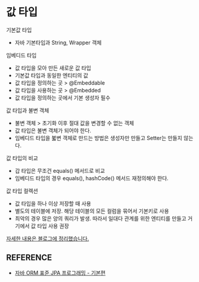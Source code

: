 # 값 타입

기본값 타입

- 자바 기본타입과 String, Wrapper 객체

임베디드 타입

- 값 타입을 모아 만든 새로운 값 타입
- 기본값 타입과 동일한 엔티티의 값
- 값 타입을 정의하는 곳 > @Embeddable
- 값 타입을 사용하는 곳 > @Embedded
- 값 타입을 정의하는 곳에서 기본 생성자 필수

값 타입과 불변 객체

- 불변 객체 > 초기화 이후 절대 값을 변경할 수 없는 객체
- 값 타입은 불변 객체가 되어야 한다.
- 임베디드 타입을 붋변 객체로 만드는 방법은 생성자만 만들고 Setter는 만들지 않는다.

값 타입의 비교

- 갑 타입은 무조건 equals() 메서드로 비교
- 임베디드 타입의 경우 equals(), hashCode() 메서드 재정의해야 한다.

값 타입 컬렉션

- 값 타입을 하나 이상 저장할 때 사용
- 별도의 테이블에 저장. 해당 테이블의 모든 컬럼을 묶어서 기본키로 사용
- 최악의 경우 많은 양의 쿼리가 발생. 따라서 일대다 관계를 위한 엔티티를 만들고 거기에서 값 타입 사용 권장

[자세한 내용은 블로그에 정리했습니다.](https://hsh519.tistory.com/110)

## REFERENCE

- [자바 ORM 표준 JPA 프로그래밍 - 기본편](https://www.inflearn.com/course/ORM-JPA-Basic/dashboard)
